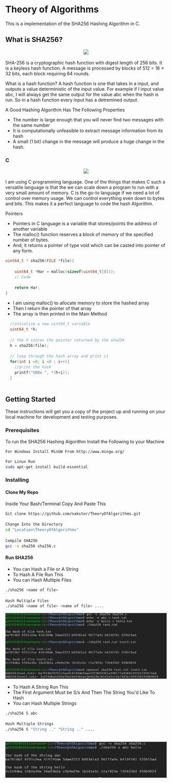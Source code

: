 # Theory of Algorithms 

This is a implementation of the SHA256 Hashing Algorithm in C.

## What is SHA256?

<p align="center"> 
<img src="https://www.digicert.com/images/sysicons/account-sha2-icon.png"/>
</p>

SHA-256 is a cryptographic hash function with digest length of 256 bits. It is a keyless hash function. A message is processed by blocks of 512 = 16 × 32 bits, each block requiring 64 rounds.

What is a hash function? A hash function is one that takes in a input, and outputs a value deterministic of the input value. For example if I input value abc, I will always get the same output for the value abc when the hash is run. So in a hash function every input has a detremined output.

A Good Hashing Algorithm Has The Following Properties
- The number is large enough that you will never find two messages with the same number 
- It is computationally unfeasible to extract message information from its hash
- A small (1 bit) change in the message will produce a huge change in the hash.

### C

<p align="center"> 
<img src="https://encrypted-tbn0.gstatic.com/images?q=tbn:ANd9GcT-SFgXIDffcVPHjFqBX53OorNfz44U28G1KaYOHorC_0tqk8UjHg"/>
</p>

I am using C programming language. One of the things that makes C such a versatile language is that the we can scale down a program to run with a very small amount of memory. C is the go-to language if we need a lot of control over memory usage. We can control everything even down to bytes and bits. This makes it a perfect language to code the hash Algorithm. 

Pointers
- Pointers in C language is a variable that stores/points the address of another variable
- The malloc() function reserves a block of memory of the specified number of bytes. 
- And, it returns a pointer of type void which can be casted into pointer of any form.

```C
uint64_t * sha256(FILE *file){

    uint64_t *Har = malloc(sizeof(uint64_t[8]));
    // Code

    return Har;
}

```
- I am using malloc() to allocate memory to store the hashed array 
- Then I return the pointer of that array 
- The array is then printed in the Main Method

```C
  //intialise a new uint64_t variable 
  uint64_t *h;
  
  // the h stores the pointer returned by the sha256
  h = sha256(file);
  
  // loop through the hash array and print it
  for(int i =0; i <8 ; i++){
    //print the hash
    printf("%08x ", *(h+i));
  }
  
```
## Getting Started

These instructions will get you a copy of the project up and running on your local machine for development and testing purposes.

### Prerequisites

To run the SHA256 Hashing Algorithm Install the Following to your Machine</br>

```bash
For Windows Install MinGW From http://www.mingw.org/
```
```bash
For Linux Run 
sudo apt-get install build-essential
```


### Installing

#### Clone My Repo

Inside Your Bash/Terminal Copy And Paste This
```bash
Git clone https://github.com/nakster/TheoryOfAlgorithms.git

Change Into the Directory
cd "Location\TheoryOfAlgorithms"

Compile SHA256 
gcc -o sha256 sha256.c

```
#### Run SHA256
- You can Hash a File or A String
- To Hash A File Run This
- You can Hash Multiple Files

```bash
./sha256 <name of file>

Hash Multiple Files
./sha256 <name of file> <name of file> .... 

```
![](https://github.com/nakster/gif/blob/master/testfile.PNG)

- To Hash A String Run This
- The First Argument Must be S/s And Then The String You'd Like To Hash
- You can Hash Multiple Strings


```bash
./sha256 S abc

Hash Multiple Strings
./sha256 S "String .." "String .." ....
    
```

![](https://github.com/nakster/gif/blob/master/teststring.PNG)








